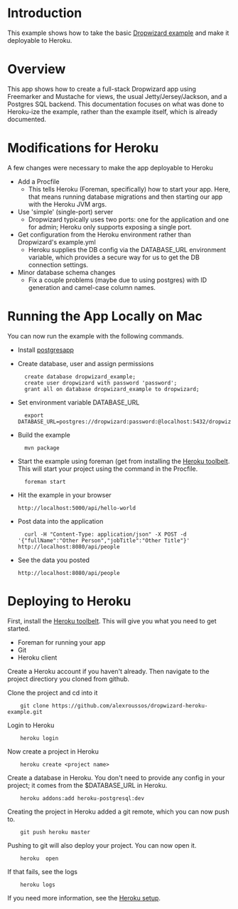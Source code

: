 # Introduction

This example shows how to take the basic [Dropwizard example][1]  and make it deployable to Heroku.

# Overview

This app shows how to create a full-stack Dropwizard app using Freemarker and Mustache for views, the usual Jetty/Jersey/Jackson, and a Postgres SQL backend. This documentation focuses on what was done to Heroku-ize the example, rather than the example itself, which is already documented.

# Modifications for Heroku

A few changes were necessary to make the app deployable to Heroku
* Add a Procfile
  * This tells Heroku (Foreman, specifically) how to start your app. Here, that means running database migrations and then starting our app with the Heroku JVM args.
* Use 'simple' (single-port) server
  * Dropwizard typically uses two ports: one for the application and one for admin; Heroku only supports exposing a single port.
* Get configuration from the Heroku environment rather than Dropwizard's example.yml
  * Heroku supplies the DB config via the DATABASE_URL environment variable, which provides a secure way for us to get the DB connection settings.
* Minor database schema changes
  * Fix a couple problems (maybe due to using postgres) with ID generation and camel-case column names.

# Running the App Locally on Mac
You can now run the example with the following commands.

* Install [postgresapp][4]

* Create database, user and assign permissions

        create database dropwizard_example;
        create user dropwizard with password 'password';
        grant all on database dropwizard_example to dropwizard;

* Set environment variable DATABASE_URL

        export DATABASE_URL=postgres://dropwizard:password:@localhost:5432/dropwizard_example

* Build the example

        mvn package

* Start the example using foreman (get from installing the [Heroku toolbelt][2]. This will start your project using the command in the Procfile.

        foreman start
	
* Hit the example in your browser

	`http://localhost:5000/api/hello-world`
	
* Post data into the application

        curl -H "Content-Type: application/json" -X POST -d '{"fullName":"Other Person","jobTitle":"Other Title"}' http://localhost:8080/api/people
	 
* See the data you posted

	`http://localhost:8080/api/people`

# Deploying to Heroku

First, install the [Heroku toolbelt][2]. This will give you what you need to get started.
- Foreman for running your app
- Git
- Heroku client

Create a Heroku account if you haven't already. Then navigate to the project directiory you cloned from github.

Clone the project and cd into it

        git clone https://github.com/alexroussos/dropwizard-heroku-example.git

Login to Heroku

        heroku login

Now create a project in Heroku

        heroku create <project name>
	
Create a database in Heroku. You don't need to provide any config in your project; it comes from the $DATABASE_URL in Heroku.
        
        heroku addons:add heroku-postgresql:dev
	
Creating the project in Heroku added a git remote, which you can now push to.

        git push heroku master

Pushing to git will also deploy your project. You can now open it.

        heroku  open
	
If that fails, see the logs

        heroku logs

If you need more information, see the [Heroku setup][3].

	
[1]: https://github.com/dropwizard/dropwizard/tree/master/dropwizard-example
[2]: https://toolbelt.heroku.com/
[3]: https://devcenter.heroku.com/articles/quickstart
[4]: http://postgresapp.com/
